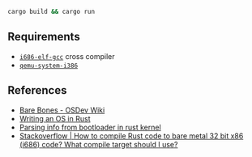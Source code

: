 ```bash
cargo build && cargo run
```

## Requirements

* [`i686-elf-gcc`](https://wiki.osdev.org/GCC_Cross-Compiler) cross compiler
* [`qemu-system-i386`](https://manpages.debian.org/stretch/qemu-system-x86/qemu-system-i386.1.en.html)

## References

* [Bare Bones - OSDev Wiki](https://wiki.osdev.org/Bare_Bones)
* [Writing an OS in Rust](https://os.phil-opp.com/)
* [Parsing info from bootloader in rust kernel](https://youtu.be/WBDjsYnhaKI?si=assktV4N5RSkD8Y-)
* [Stackoverflow | How to compile Rust code to bare metal 32 bit x86 (i686) code? What compile target should I use?](https://stackoverflow.com/a/67902310/14081966)
